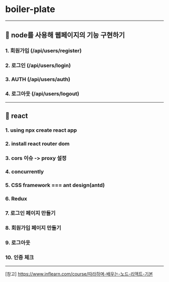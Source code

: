 # boiler-plate
----------------------------------------
## 🌟 node를 사용해 웹페이지의 기능 구현하기

### 1. 회원가입 (/api/users/register)
### 2. 로그인 (/api/users/login)
### 3. AUTH (/api/users/auth)
### 4. 로그아웃 (/api/users/logout)

----------------------------------------
## 🌟 react

### 1. using npx create react app
### 2. install react router dom
### 3. cors 이슈 -> proxy 설정
### 4. concurrently
### 5. CSS framework === ant design(antd)
### 6. Redux
### 7. 로그인 페이지 만들기
### 8. 회원가입 페이지 만들기
### 9. 로그아웃
### 10. 인증 체크

----------------------------------------

[참고] https://www.inflearn.com/course/따라하며-배우는-노드-리액트-기본
